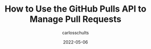 ---
author: carlosschults
date: 2022-05-06
permalink: false
publisher: fusebitio
tags:
  - github
  - apis
target_url: https://fusebit.io/blog/github-pulls-api-manage-prs/
title: How to Use the GitHub Pulls API to Manage Pull Requests
---